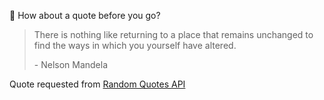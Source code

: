 📣 How about a quote before you go?

> There is nothing like returning to a place that remains unchanged to find the ways in which you yourself have altered.
>
> <p>- Nelson Mandela</p>

Quote requested from [Random Quotes API](https://github.com/lukePeavey/quotable)
